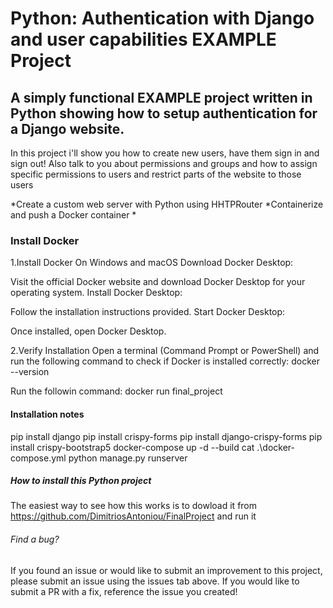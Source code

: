 # Python: Authentication with Django and user capabilities EXAMPLE Project

## A simply functional EXAMPLE project written in Python showing how to setup authentication for a Django website.

 In this project i'll show you how to create new users, have them sign in and sign out! Also talk to you about permissions and groups and how to assign specific permissions to users and restrict parts of the website to those users

 *Create a custom web server with Python using HHTPRouter
 *Containerize and push a Docker container
 *

### Install Docker

1.Ιnstall Docker
On Windows and macOS
Download Docker Desktop:

Visit the official Docker website and download Docker Desktop for your operating system.
Install Docker Desktop:

Follow the installation instructions provided.
Start Docker Desktop:

Once installed, open Docker Desktop.

2.Verify Installation
Open a terminal (Command Prompt or PowerShell) and run the following command to check if Docker is installed correctly: docker --version

Run the followin command: docker run final_project

#### Ιnstallation notes 

pip install django
pip install crispy-forms
pip install django-crispy-forms
pip install crispy-bootstrap5
docker-compose up -d --build
cat .\docker-compose.yml
python manage.py runserver

##### How to install this Python project

The easiest way to see how this works is to dowload it from https://github.com/DimitriosAntoniou/FinalProject and run it

###### Find a bug?
If you found an issue or would like to submit an improvement to this project, please submit an issue using the issues tab above. If you would like to submit a PR with a fix, reference the issue you created!
